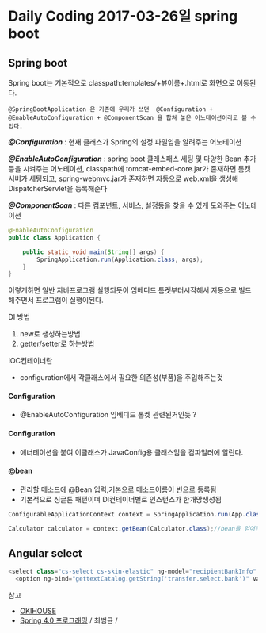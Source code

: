 # Daily Coding 2017-03-26일 spring boot

## Spring boot

Spring boot는 기본적으로 classpath:templates/+뷰이름+.html로 화면으로 이동된다.
```
@SpringBootApplication 은 기존에 우리가 쓰던  @Configuration + @EnableAutoConfiguration + @ComponentScan 을 합쳐 놓은 어노테이션이라고 볼 수 있다.
```

***@Configuration*** : 현재 클래스가 Spring의 설정 파일임을 알려주는 어노테이션

***@EnableAutoConfiguration*** : spring boot 클래스패스 세팅 및 다양한 Bean 추가등을 시켜주는 어노테이션, classpath에 tomcat-embed-core.jar가 존재하면 톰캣 서버가 세팅되고, spring-webmvc.jar가 존재하면 자동으로 web.xml을 생성해 DispatcherServlet을 등록해준다

***@ComponentScan*** : 다른 컴포넌트, 서비스, 설정등을 찾을 수 있게 도와주는 어노테이션

```java
@EnableAutoConfiguration
public class Application {

    public static void main(String[] args) {
        SpringApplication.run(Application.class, args);
    }
}
````
이렇게하면 일반 자바프로그램 실행되듯이 임베디드 톰켓부터시작해서 자동으로 빌드 해주면서 프로그램이 실행이된다.

DI 방법
1. new로 생성하는방법
2. getter/setter로 하는방법

IOC컨테이너란
* configuration에서 각클래스에서 필요한 의존성(부품)을 주입해주는것

#### Configuration
* @EnableAutoConfiguration 임베디드 톰켓 관련된거인듯 ?
#### Configuration
  * 애너테이션을 붙여 이클래스가 JavaConfig용 클래스임을 컴파일러에 알린다.
#### @bean
  * 관리할 메소드에 @Bean 입력,기본으로 메소드이름이 빈으로 등록됨
  * 기본적으로 싱글톤 패턴이며 DI컨테이너별로 인스턴스가 한개망생성됨


```java
ConfigurableApplicationContext context = SpringApplication.run(App.class, args)//ApplicationContext를 반환한다.
```
```java
Calculator calculator = context.getBean(Calculator.class);//bean을 얻어온다
```

## Angular select
```javascript
<select class="cs-select cs-skin-elastic" ng-model="recipientBankInfo" id="korea_bank_select" ng-options="bank.value for bank in koreanBankList">
  <option ng-bind="gettextCatalog.getString('transfer.select.bank')" value=""></option>
```


참고
* [OKIHOUSE](http://okihouse.tistory.com/entry/Facebook-간단한-Login-인증-만들기)
* [Spring 4.0 프로그래밍](http://storefarm.naver.com/dcvirus/products/458328014?NaPm=ct%3Dj06r6ydk%7Cci%3D1744f23aa4586709889a372fc15683afa2b4928e%7Ctr%3Dsls%7Csn%3D182521%7Chk%3Dab9fe496302792c50421edea06a3e322286ad2b9) / 최범균 /
